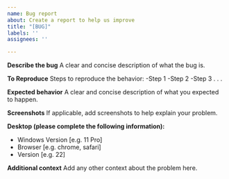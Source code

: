 ```yaml
---
name: Bug report
about: Create a report to help us improve
title: "[BUG]"
labels: ''
assignees: ''

---
```


**Describe the bug**
A clear and concise description of what the bug is.

**To Reproduce**
Steps to reproduce the behavior:
-Step 1
-Step 2
-Step 3
. . .

**Expected behavior**
A clear and concise description of what you expected to happen.

**Screenshots**
If applicable, add screenshots to help explain your problem.

**Desktop (please complete the following information):**
 - Windows Version [e.g. 11 Pro]
 - Browser [e.g. chrome, safari]
 - Version [e.g. 22]

**Additional context**
Add any other context about the problem here.
